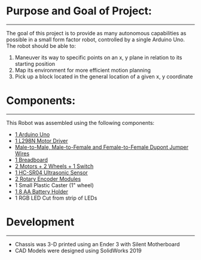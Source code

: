 # Purpose and Goal of Project:
___
The goal of this project is to provide as many autonomous capabilities as possible in a small form factor robot, controlled by a single Arduino Uno. The robot should be able to:
1. Maneuver its way to specific points on an x, y plane in relation to its starting position
2. Map its environment for more efficient motion planning
3. Pick up a block located in the general location of a given x, y coordinate
# Components:
___
This Robot was assembled using the following components:
+ [1 Arduino Uno](https://www.amazon.com/RoboGets-Compatible-ATmega328P-Microcontroller-Electronics/dp/B01N4LP86I "Arduino Uno")
+ [1 L298N Motor Driver](https://www.amazon.com/Qunqi-Controller-Module-Stepper-Arduino/dp/B014KMHSW6 "L298N Motor Driver")
+ [Male-to-Male, Male-to-Female and Female-to-Female Dupont Jumper Wires](https://www.amazon.com/Hyber-Cara-Breadboard-Raspberry-Prototyping/dp/B07FQJVTNK "Dupont Jumper Wires")
+ [1 Breadboard](https://www.amazon.com/Qunqi-point-Experiment-Breadboard-5-5×8-2×0-85cm/dp/B0135IQ0ZC "Breadboard")
+ [2 Motors + 2 Wheels + 1 Switch](https://www.amazon.com/gp/product/B01LXY7CM3 "Motors + Wheels + Switch")
+ [1 HC-SR04 Ultrasonic Sensor](https://www.amazon.com/gp/product/B01COSN7O6 "HC-SR04 Ultrasonic Sensor")
+ [2 Rotary Encoder Modules](https://www.amazon.com/gp/product/B07M631J1Q "Rotary Encoder Modules")
+ 1 Small Plastic Caster (1" wheel)
+ [1 8 AA Battery Holder](https://www.amazon.com/Hilitchi-Thicken-Battery-Standard-Connector/dp/B011WOKCPA "8 AA Battery Holder")
+ 1 RGB LED Cut from strip of LEDs
# Development
___
+ Chassis was 3-D printed using an Ender 3 with Silent Motherboard
+ CAD Models were designed using SolidWorks 2019
